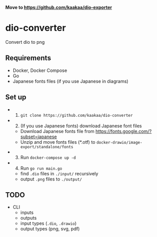 **Move to https://github.com/kaakaa/dio-exporter**

# dio-converter

Convert dio to png

## Requirements
* Docker, Docker Compose
* Go
* Japanese fonts files (if you use Japanese in diagrams)

## Set up

* 1. `git clone https://github.com/kaakaa/dio-converter`
* 2. (If you use Japanese fonts) download Japanese font files
  * Download Japanese fonts file from https://fonts.google.com/?subset=japanese
  * Unzip and move fonts files (*.otf) to `docker-drawio/image-export/standalone/fonts`
* 3. Run `docker-compose up -d`
* 4. Run `go run main.go`
  * find `.dio` files in `./input/` recursively
  * output `.png` files to `./output/`


## TODO
* CLI
  * inputs
  * outputs
  * input types (`.dio`, `.drawio`)
  * output types (png, svg, pdf)
